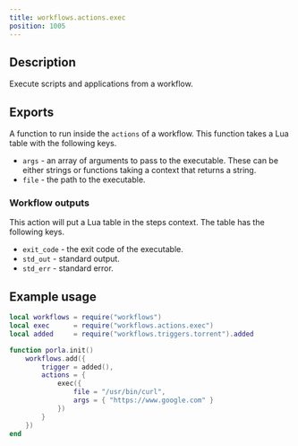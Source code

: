 ```yaml
---
title: workflows.actions.exec
position: 1005
---
```


## Description

Execute scripts and applications from a workflow.

## Exports

A function to run inside the `actions` of a workflow. This function takes a Lua
table with the following keys.

 * `args` - an array of arguments to pass to the executable. These can be either
   strings or functions taking a context that returns a string.
 * `file` - the path to the executable.

### Workflow outputs

This action will put a Lua table in the steps context. The table has the
following keys.

 * `exit_code` - the exit code of the executable.
 * `std_out` - standard output.
 * `std_err` - standard error.

## Example usage

```lua
local workflows = require("workflows")
local exec      = require("workflows.actions.exec")
local added     = require("workflows.triggers.torrent").added

function porla.init()
    workflows.add({
        trigger = added(),
        actions = {
            exec({
                file = "/usr/bin/curl",
                args = { "https://www.google.com" }
            })
        }
    })
end
```
